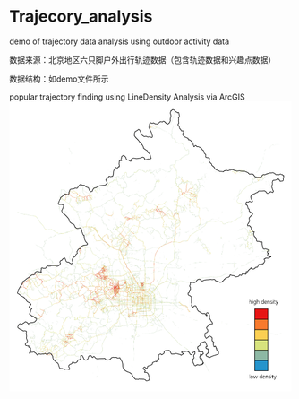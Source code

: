 # Trajecory_analysis
demo of trajectory data analysis using outdoor activity data

数据来源：北京地区六只脚户外出行轨迹数据（包含轨迹数据和兴趣点数据）

数据结构：如demo文件所示

popular trajectory finding using LineDensity Analysis via ArcGIS
![images](https://github.com/zachary666233/Trajecory_analysis/blob/master/Exhibition/track_beijing_line_density_50.jpg)
